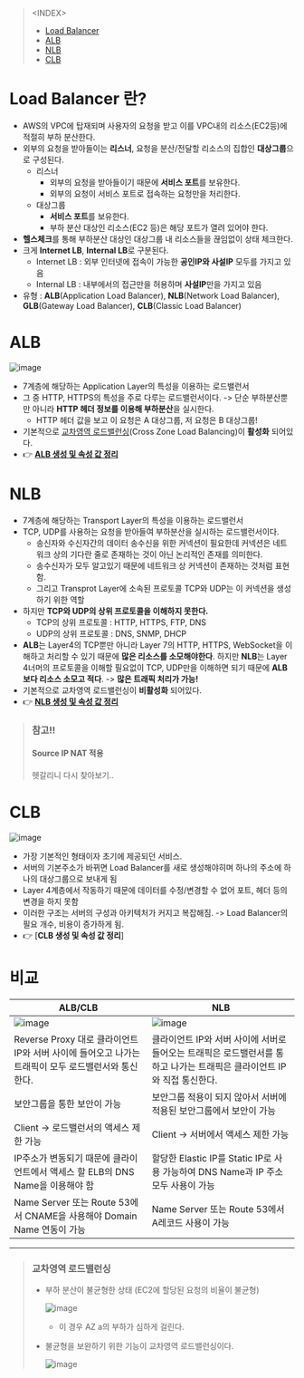 > \<INDEX>
> - [Load Balancer](#Load-Balancer란?)
> - [ALB](#ALB)
> - [NLB](#NLB)
> - [CLB](#CLB)

# Load Balancer 란?
- AWS의 VPC에 탑재되며 사용자의 요청을 받고 이를 VPC내의 리소스(EC2등)에 적절히 부하 분산한다.
- 외부의 요청을 받아들이는 **리스너**, 요청을 분산/전달할 리소스의 집합인 **대상그룹**으로 구성된다.
  - 리스너
    - 외부의 요청을 받아들이기 때문에 **서비스 포트**를 보유한다.
    - 외부의 요청이 서비스 포트로 접속하는 요청만을 처리한다.
  - 대상그룹
    - **서비스 포트**를 보유한다.
    - 부하 분산 대상인 리소스(EC2 등)은 해당 포트가 열려 있어야 한다.
- **헬스체크**를 통해 부하분산 대상인 대상그룹 내 리소스들을 끊임없이 상태 체크한다.
- 크게 **Internet LB**, **Internal LB**로 구분된다.
  - Internet LB : 외부 인터넷에 접속이 가능한 **공인IP와 사설IP** 모두를 가지고 있음
  - Internal LB : 내부에서의 접근만을 허용하며 **사설IP**만을 가지고 있음
- 유형 : **ALB**(Application Load Balancer), **NLB**(Network Load Balancer), **GLB**(Gateway Load Balancer), **CLB**(Classic Load Balancer)

# ALB
![image](https://user-images.githubusercontent.com/79209568/169176058-73ba62ee-2822-4fdc-8c75-79a51fe1ce4e.png)

- 7계층에 해당하는 Application Layer의 특성을 이용하는 로드밸런서
- 그 중 HTTP, HTTPS의 특성을 주로 다루는 로드밸런서이다. -> 단순 부하분산뿐만 아니라 **HTTP 헤더 정보를 이용해 부하분산**을 실시한다.
  - HTTP 헤더 값을 보고 이 요청은 A 대상그룹, 저 요청은 B 대상그룹!
- 기본적으로 [교차영역 로드밸런싱](#교차영역-로드밸런싱)(Cross Zone Load Balancing)이 **활성화** 되어있다.
- 👉 [**ALB 생성 및 속성 값 정리**](https://github.com/Clary0122/AWS/blob/main/%EC%8B%A4%EC%8A%B5%20-%20EC2%20%EB%B6%80%ED%95%98%ED%85%8C%EC%8A%A4%ED%8A%B8.md#ALB-%EC%83%9D%EC%84%B1)

# NLB
- 7계층에 해당하는 Transport Layer의 특성을 이용하는 로드밸런서
- TCP, UDP를 사용하는 요청을 받아들여 부하분산을 실시하는 로드밸런서이다.
  - 송신자와 수신자간의 데이터 송수신을 위한 커넥션이 필요한데 커넥션은 네트워크 상의 기다란 줄로 존재하는 것이 아닌 논리적인 존재를 의미한다.
  - 송수신자가 모두 알고있기 때문에 네트워크 상 커넥션이 존재하는 것처럼 표현함.
  - 그리고 Transprot Layer에 소속된 프로토콜 TCP와 UDP는 이 커넥션을 생성하기 위한 역할
- 하지만 **TCP와 UDP의 상위 프로토콜을 이해하지 못한다.**
  - TCP의 상위 프로토콜 : HTTP, HTTPS, FTP, DNS
  - UDP의 상위 프로토콜 : DNS, SNMP, DHCP
- **ALB**는 Layer4의 TCP뿐만 아니라 Layer 7의 HTTP, HTTPS, WebSocket을 이해하고 처리할 수 있기 때문에 **많은 리소스를 소모해야한다**. 하지만 **NLB**는 Layer 4너머의 프로토콜을 이해할 필요없이 TCP, UDP만을 이해하면 되기 때문에 **ALB보다 리소스 소모고 적다**. -> **많은 트래픽 처리가 가능!**
- 기본적으로 교차영역 로드밸런싱이 **비활성화** 되어있다.
- 👉 [**NLB 생성 및 속성 값 정리**]()

> ### 참고!!
> #### Source IP NAT 적용
> 헷갈리니 다시 찾아보기..

# CLB
![image](https://user-images.githubusercontent.com/79209568/169176028-77592d46-c8de-4118-a910-b1e43e7f4720.png)

- 가장 기본적인 형태이자 초기에 제공되던 서비스.
- 서버의 기본주소가 바뀌면 Load Balancer를 새로 생성해야히며 하나의 주소에 하나의 대상그룹으로 보내게 됨
- Layer 4계층에서 작동하기 때문에 데이터를 수정/변경할 수 없어 포트, 헤더 등의 변경을 하지 못함
- 이러한 구조는 서버의 구성과 아키텍처가 커지고 복잡해짐. -> Load Balancer의 필요 개수, 비용이 증가하게 됨.
- 👉 [**CLB 생성 및 속성 값 정리**]

# 비교
|ALB/CLB|NLB|
|-|-|
|![image](https://user-images.githubusercontent.com/79209568/169176224-fecdbec8-eb64-4257-8849-31cd1f2fe981.png)|![image](https://user-images.githubusercontent.com/79209568/169176245-c25c4b08-c363-45b1-b42f-1e9d034b5a66.png)|
|Reverse Proxy 대로 클라이언트 IP와 서버 사이에 들어오고 나가는 트래픽이 모두 로드밸런서와 통신한다.|클라이언트 IP와 서버 사이에 서버로 들어오는 트래픽은 로드밸런서를 통하고 나가는 트래픽은 클라이언트 IP와 직접 통신한다.|
|보안그룹을 통한 보안이 가능|보안그룹 적용이 되지 않아서 서버에 적용된 보안그룹에서 보안이 가능|
|Client → 로드밸런서의 액세스 제한 가능|Client → 서버에서 액세스 제한 가능|
|IP주소가 변동되기 때문에 클라이언트에서 액세스 할 ELB의 DNS Name을 이용해야 함|할당한 Elastic IP를 Static IP로 사용 가능하여 DNS Name과 IP 주소 모두 사용이 가능|
|Name Server 또는 Route 53에서 CNAME을 사용해야 Domain Name 연동이 가능|Name Server 또는 Route 53에서 A레코드 사용이 가능|

<hr>

> ### 교차영역 로드밸런싱
> - 부하 분산이 불균형한 상태 (EC2에 할당된 요청의 비율이 불균형)  
>   
>   ![image](https://user-images.githubusercontent.com/79209568/168936992-4dd79466-a02b-4032-9633-9f1e4eedd062.png)
>   - 이 경우 AZ a의 부하가 심하게 걸린다.
> - 불균형을 보완하기 위한 기능이 교차영역 로드밸런싱이다.  
>   
>   ![image](https://user-images.githubusercontent.com/79209568/168937086-603e8dc7-7b17-49db-a067-cdca7beaba07.png)

 
